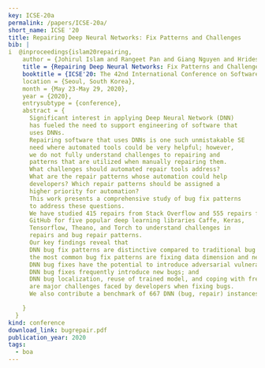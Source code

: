 ```yaml
---
key: ICSE-20a
permalink: /papers/ICSE-20a/
short_name: ICSE '20
title: Repairing Deep Neural Networks: Fix Patterns and Challenges
bib: |
i  @inproceedings{islam20repairing,
    author = {Johirul Islam and Rangeet Pan and Giang Nguyen and Hridesh Rajan},
    title = {Repairing Deep Neural Networks: Fix Patterns and Challenges},
    booktitle = {ICSE'20: The 42nd International Conference on Software Engineering},
    location = {Seoul, South Korea},
    month = {May 23-May 29, 2020},
    year = {2020},
    entrysubtype = {conference},
    abstract = {
      Significant interest in applying Deep Neural Network (DNN)
      has fueled the need to support engineering of software that
      uses DNNs.
      Repairing software that uses DNNs is one such unmistakable SE
      need where automated tools could be very helpful; however,
      we do not fully understand challenges to repairing and
      patterns that are utilized when manually repairing them.
      What challenges should automated repair tools address?
      What are the repair patterns whose automation could help
      developers? Which repair patterns should be assigned a
      higher priority for automation?
      This work presents a comprehensive study of bug fix patterns
      to address these questions.
      We have studied 415 repairs from Stack Overflow and 555 repairs from
      GitHub for five popular deep learning libraries Caffe, Keras,
      Tensorflow, Theano, and Torch to understand challenges in
      repairs and bug repair patterns.
      Our key findings reveal that
      DNN bug fix patterns are distinctive compared to traditional bug fix patterns;  
      the most common bug fix patterns are fixing data dimension and neural network connectivity;
      DNN bug fixes have the potential to introduce adversarial vulnerabilities;
      DNN bug fixes frequently introduce new bugs; and
      DNN bug localization, reuse of trained model, and coping with frequent releases
      are major challenges faced by developers when fixing bugs.
      We also contribute a benchmark of 667 DNN (bug, repair) instances.

    }
  }
kind: conference
download_link: bugrepair.pdf
publication_year: 2020
tags:
  - boa
---
```

